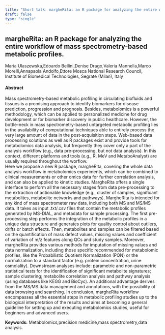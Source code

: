 ```yaml
---
title: "Short talk: margheRita: an R package for analyzing the entire workflow of mass spectrometry-based metabolic profiles."
draft: false
type: "single"
---
```


## margheRita: an R package for analyzing the entire workflow of mass spectrometry-based metabolic profiles.
Maria Ulaszewska,Edoardo Bellini,Denise Drago,Valeria Mannella,Marco Morelli,Annapaola Andolfo,Ettore Mosca
National Research Council, Institute of Biomedical Technologies, Segrate (Milan), Italy
#### Abstract

Mass spectrometry-based metabolic profiling in circulating biofluids and tissues is a promising approach to identify biomarkers for disease prediction, progression and prognosis. Besides, metabolomics is a powerful methodology, which can be applied to personalized medicine for drug development or for biomarker discovery in public healthcare. However, the bottle-neck in mass spectrometry-based untargeted metabolic profiling lies in the availability of computational techniques able to entirely process the very large amount of data in the post-acquisition steps. Web-based data processing solutions as well as R packages exist and provide tools for metabolomics data analysis, but frequently they cover only a part of the analysis workflow (e.g., data pre-processing, but not data analysis). In this context, different platforms and tools (e.g., R, MeV and MetaboAnalyst) are usually required throughout the worflow.  
Here we propose a new R package, margheRita, covering the whole data analysis workflow in metabolomics experiments, which can be combined to clinical measurements or other omics data for further correlation analysis, and can also be applied to kinetic studies. MargheRita offers a single interface to perform all the necessary stages from data pre-processing to the extraction of actionable knowledge (e.g., cluster of samples, significant metabolites, metabolite networks and pathways).
MargheRita is intended for any kind of mass spectrometer raw data, including both MS and MS/MS data. It takes as input .txt/.csv files that contain the metabolic profiles generated by MS-DIAL, and metadata for sample processing. The first pre-processing step performs the integration of the metabolic profiles in a unique data structure and generates plots for quality control about outliers, drifts or batch effects. Then, metabolites and samples can be filtered based on the quantification of mass defect values, missing values and coefficient of variation of m/z features along QCs and study samples. Moreover, margheRita provides various methods for imputation of missing values and data normalization, including those specific recommended for metabolomic profiles, like the Probabilistic Quotient Normalization (PQN) or the normalization to a standard factor (e.g. protein concentration, urine osmolality). Downstream analyses include: parametric and non-parametric statistical tests for the identification of significant metabolite signatures; sample clustering; metabolite correlation analysis and pathway analysis (using databases like KEGG and BioCyc). An additional advantage derives from the MS/MS data management and annotations, with the possibility of data browsing and searching.
In conclusion, margheRita workflow encompasses all the essential steps in metabolic profiling studies up to the biological interpretation of the results and aims at becoming a general guideline for setting up and executing metabolomics studies, useful for beginners and advanced users.


**Keywords:** Metabolomics,precision medicine,mass spectrometry,data analysis.

